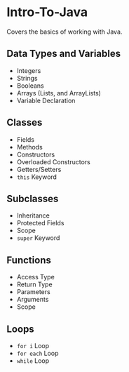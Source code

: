 # Intro-To-Java
Covers the basics of working with Java.

## Data Types and Variables
- Integers
- Strings
- Booleans
- Arrays (Lists, and ArrayLists)
- Variable Declaration

## Classes
- Fields
- Methods
- Constructors
- Overloaded Constructors
- Getters/Setters
- ``this`` Keyword

## Subclasses
- Inheritance
- Protected Fields
- Scope
- ``super`` Keyword

## Functions
- Access Type
- Return Type
- Parameters
- Arguments
- Scope

## Loops
- ``for i`` Loop
- ``for each`` Loop
- ``while`` Loop
